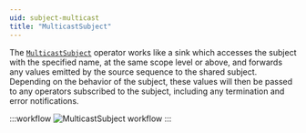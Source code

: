 ```yaml
---
uid: subject-multicast
title: "MulticastSubject"
---
```


The [`MulticastSubject`] operator works like a sink which accesses the subject with the specified name, at the same scope level or above, and forwards any values emitted by the source sequence to the shared subject. Depending on the behavior of the subject, these values will then be passed to any operators subscribed to the subject, including any termination and error notifications.

:::workflow
![MulticastSubject workflow](~/workflows/language-subject-multicast.bonsai)
:::

<!-- Reference-style links -->
[`MulticastSubject`]: xref:Bonsai.Expressions.MulticastSubject